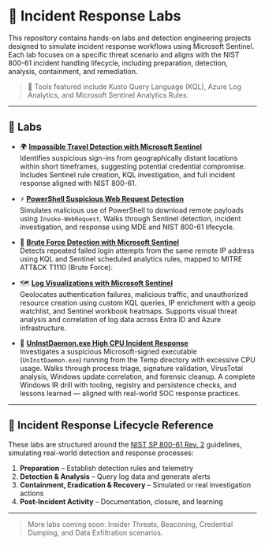 # 🧠 Incident Response Labs

This repository contains hands-on labs and detection engineering projects designed to simulate incident response workflows using Microsoft Sentinel. Each lab focuses on a specific threat scenario and aligns with the NIST 800-61 incident handling lifecycle, including preparation, detection, analysis, containment, and remediation.

> 🔎 Tools featured include Kusto Query Language (KQL), Azure Log Analytics, and Microsoft Sentinel Analytics Rules.

---

## 📂 Labs


- 🌍 **[Impossible Travel Detection with Microsoft Sentinel](https://github.com/SecOpsPete/incident-response-sentinel/tree/main/impossible-travel-detection-sentinel)**  
  Identifies suspicious sign-ins from geographically distant locations within short timeframes, suggesting potential credential compromise. Includes Sentinel rule creation, KQL investigation, and full incident response aligned with NIST 800-61.

- ⚡ **[PowerShell Suspicious Web Request Detection](https://github.com/SecOpsPete/incident-response-sentinel/tree/main/ps-suspicious-web-request)**  
  Simulates malicious use of PowerShell to download remote payloads using `Invoke-WebRequest`. Walks through Sentinel detection, incident investigation, and response using MDE and NIST 800-61 lifecycle.

- 🔐 **[Brute Force Detection with Microsoft Sentinel](https://github.com/SecOpsPete/incident-response-sentinel/tree/main/brute-force-detection-sentinel)**  
  Detects repeated failed login attempts from the same remote IP address using KQL and Sentinel scheduled analytics rules, mapped to MITRE ATT&CK T1110 (Brute Force).

- 🗺️ **[Log Visualizations with Microsoft Sentinel](https://github.com/SecOpsPete/incident-response-sentinel/tree/main/log-visualizations)**  
  Geolocates authentication failures, malicious traffic, and unauthorized resource creation using custom KQL queries, IP enrichment with a geoip watchlist, and Sentinel workbook heatmaps. Supports visual threat analysis and correlation of log data across Entra ID and Azure infrastructure.

- 🧠 **[UnInstDaemon.exe High CPU Incident Response](https://github.com/SecOpsPete/incident-response-sentinel/tree/main/the-daemon-that-wouldnt-quit)**  
  Investigates a suspicious Microsoft-signed executable (`UnInstDaemon.exe`) running from the Temp directory with excessive CPU usage. Walks through process triage, signature validation, VirusTotal analysis, Windows update correlation, and forensic cleanup. A complete Windows IR drill with tooling, registry and persistence checks, and lessons learned — aligned with real-world SOC response        practices.


---

## 🧭 Incident Response Lifecycle Reference

These labs are structured around the [NIST SP 800-61 Rev. 2](https://nvlpubs.nist.gov/nistpubs/SpecialPublications/NIST.SP.800-61r2.pdf) guidelines, simulating real-world detection and response processes:

1. **Preparation** – Establish detection rules and telemetry
2. **Detection & Analysis** – Query log data and generate alerts
3. **Containment, Eradication & Recovery** – Simulated or real investigation actions
4. **Post-Incident Activity** – Documentation, closure, and learning

---

> More labs coming soon: Insider Threats, Beaconing, Credential Dumping, and Data Exfiltration scenarios.
